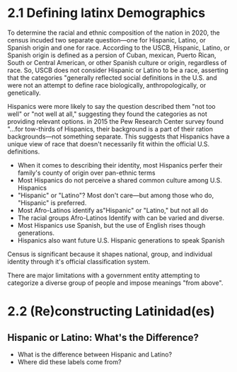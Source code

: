 # 2.1 Defining latinx Demographics
To determine the racial and ethnic composition of the nation in 2020, the census incuded two separate question—one for Hispanic, Latino, or Spanish origin and one for race. According to the USCB, Hispanic, Latino, or Spanish origin is defined as a persion of Cuban, mexican, Puerto Rican, South or Central American, or other Spanish culture or origin, regardless of race. So, USCB does not consider Hispanic or Latino to be a race, asserting that the categories "generally reflected social definitions in the U.S. and were not an attempt to define race biologically, anthropologically, or genetically.

Hispanics were more likely to say the question described them "not too well" or "not well at all," suggesting they found the categories as not providing relevant options. in 2015 the Pew Research Center survey found "...for tow-thirds of Hispanics, their background is a part of their ration backgrounds—not something separate. This suggests that Hispanics have a unique view of race that doesn't necessarily fit within the official U.S. definitions.

- When it comes to describing their identity, most Hispanics perfer their family's county of origin over pan-ethnic terms
- Most Hispanics do not perceive a shared common culture among U.S. Hispanics
- "Hispanic" or "Latino"? Most don't care—but among those who do, "Hispanic" is preferred.
- Most Afro-Latinos identify as"Hispanic" or "Latino," but not all do
- The racial groups Afro-Latinos Identify with can be varied and diverse.
- Most Hispanics use Spanish, but the use of English rises though generations.
- Hispanics also want future U.S. Hispanic generations to speak Spanish

Census is significant because it shapes national, group, and individual identity through it's official classification system. 

There are major limitations with a government entity attempting to categorize a diverse group of people and impose meanings "from above".

# 2.2 (Re)constructing Latinidad(es)


## Hispanic or Latino: What's the Difference?

- What is the difference between Hispanic and Latino?
- Where did these labels come from?